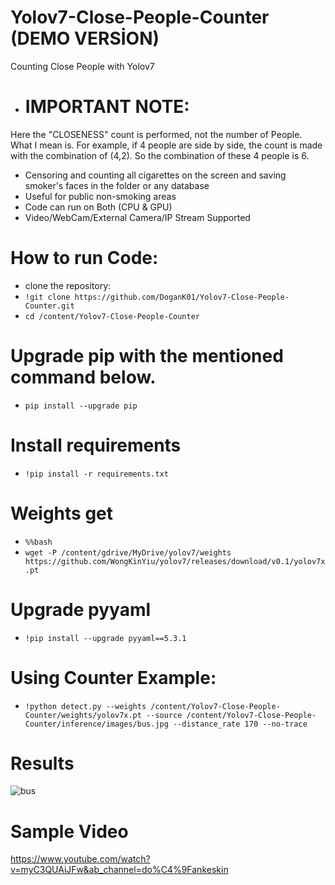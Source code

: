# Yolov7-Close-People-Counter (DEMO VERSİON)
Counting Close People with Yolov7

 - # IMPORTANT NOTE:
Here the "CLOSENESS" count is performed, not the number of People.
What I mean is. For example, if 4 people are side by side, the count is made with the combination of (4,2).
So the combination of these 4 people is 6.


- Censoring and counting all cigarettes on the screen and saving smoker's faces in the folder or any database
- Useful for public non-smoking areas
- Code can run on Both (CPU & GPU)
- Video/WebCam/External Camera/IP Stream Supported

# How to run Code:
- clone the repository:
- `!git clone https://github.com/DoganK01/Yolov7-Close-People-Counter.git`
- `cd /content/Yolov7-Close-People-Counter`

# Upgrade pip with the mentioned command below.
- `pip install --upgrade pip`

# Install requirements
- `!pip install -r requirements.txt`

# Weights get
- `%%bash`
- `wget -P /content/gdrive/MyDrive/yolov7/weights https://github.com/WongKinYiu/yolov7/releases/download/v0.1/yolov7x.pt`

# Upgrade pyyaml
- `!pip install --upgrade pyyaml==5.3.1`

# Using Counter Example:
- `!python detect.py --weights /content/Yolov7-Close-People-Counter/weights/yolov7x.pt --source /content/Yolov7-Close-People-Counter/inference/images/bus.jpg --distance_rate 170 --no-trace`

# Results
![bus](https://user-images.githubusercontent.com/98788987/187530696-fd35e673-9ab3-424b-91bb-39008bbef001.jpg)

# Sample Video
https://www.youtube.com/watch?v=myC3QUAiJFw&ab_channel=do%C4%9Fankeskin
